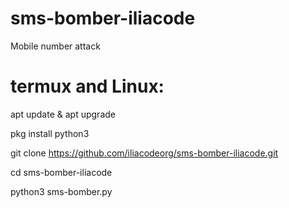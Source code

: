 # sms-bomber-iliacode
Mobile number attack

# termux and Linux:

apt update & apt upgrade 

pkg install python3

git clone https://github.com/iliacodeorg/sms-bomber-iliacode.git

cd sms-bomber-iliacode

python3 sms-bomber.py
